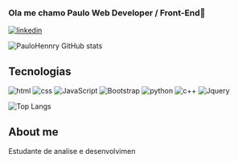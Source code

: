 ### Ola me chamo Paulo Web Developer / Front-End🧐



[![linkedin](https://img.shields.io/badge/LinkedIn-0077B5?style=for-the-badge&logo=linkedin&logoColor=white
)](https://www.linkedin.com/in/paulo-henrique-a01a2a1b2/)

![PauloHennry GitHub stats](https://github-readme-stats.vercel.app/api?username=PauloHennry&show_icons=true&theme=midnight-purple)

## Tecnologias

![html](https://img.shields.io/badge/HTML5-E34F26?style=for-the-badge&logo=html5&logoColor=white
)
![css](https://img.shields.io/badge/CSS3-1572B6?style=for-the-badge&logo=css3&logoColor=white
)
![JavaScript](https://img.shields.io/badge/JavaScript-323330?style=for-the-badge&logo=javascript&logoColor=F7DF1E
)
![Bootstrap](https://img.shields.io/badge/Bootstrap-563D7C?style=for-the-badge&logo=bootstrap&logoColor=white
)
![python](https://img.shields.io/badge/Python-14354C?style=for-the-badge&logo=python&logoColor=white
)
![c++](https://img.shields.io/badge/C%2B%2B-00599C?style=for-the-badge&logo=c%2B%2B&logoColor=white
)
![Jquery](https://img.shields.io/badge/jQuery-0769AD?style=for-the-badge&logo=jquery&logoColor=white
)

![Top Langs](https://github-readme-stats.vercel.app/api/top-langs/?username=PauloHennry&layout=compact)

## About me

  Estudante de analise e desenvolvimen 
